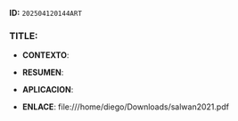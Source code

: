 **ID:** `202504120144ART`

### TITLE:

- **CONTEXTO**: 
    
- **RESUMEN**: 
    
- **APLICACION**: 

- **ENLACE**: file:///home/diego/Downloads/salwan2021.pdf